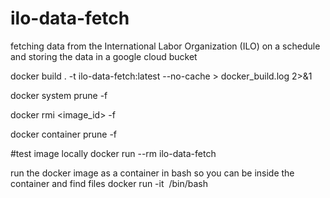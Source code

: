 # ilo-data-fetch
fetching data from the International Labor Organization (ILO) on a schedule and storing the data in a google cloud bucket


docker build . -t ilo-data-fetch:latest --no-cache > docker_build.log 2>&1


docker system prune -f

docker rmi <image_id> -f

docker container prune -f

#test image locally
docker run --rm ilo-data-fetch

run the docker image as a container in bash so you can be inside the container and find files
docker run -it <image id> /bin/bash